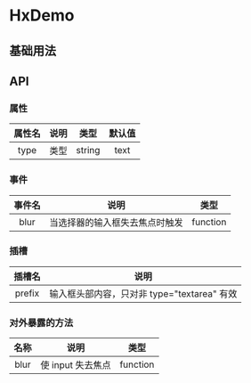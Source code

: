 # HxDemo

## 基础用法

## API

### 属性

| 属性名 | 说明 |  类型  | 默认值 |
| :----: | :--: | :----: | :----: |
|  type  | 类型 | string |  text  |

### 事件

| 事件名 |              说明              |   类型   |
| :----: | :----------------------------: | :------: |
|  blur  | 当选择器的输入框失去焦点时触发 | function |

### 插槽

| 插槽名 |                    说明                     |
| :----: | :-----------------------------------------: |
| prefix | 输入框头部内容，只对非 type="textarea" 有效 |

### 对外暴露的方法

| 名称 |       说明        |   类型   |
| :--: | :---------------: | :------: |
| blur | 使 input 失去焦点 | function |
